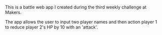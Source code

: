 This is a battle web app I created during the third weekly challenge at Makers. <br>

The app allows the user to input two player names and then action player 1 to reduce player 2's HP by 10 with an 'attack'.
